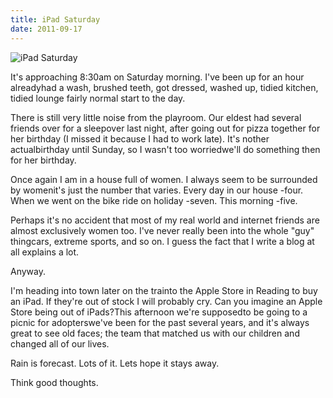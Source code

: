 ```yaml
---
title: iPad Saturday
date: 2011-09-17
---
```


![iPad Saturday](https://source.unsplash.com/npxXWgQ33ZQ/1600x900)

It's approaching 8:30am on Saturday morning. I've been up for an hour alreadyhad a wash, brushed teeth, got dressed, washed up, tidied kitchen, tidied lounge fairly normal start to the day.

There is still very little noise from the playroom. Our eldest had several friends over for a sleepover last night, after going out for pizza together for her birthday (I missed it because I had to work late). It's nother actualbirthday until Sunday, so I wasn't too worriedwe'll do something then for her birthday.

Once again I am in a house full of women. I always seem to be surrounded by womenit's just the number that varies. Every day in our house -four. When we went on the bike ride on holiday -seven. This morning -five.

Perhaps it's no accident that most of my real world and internet friends are almost exclusively women too. I've never really been into the whole "guy" thingcars, extreme sports, and so on. I guess the fact that I write a blog at all explains a lot.

Anyway.

I'm heading into town later on the trainto the Apple Store in Reading to buy an iPad. If they're out of stock I will probably cry. Can you imagine an Apple Store being out of iPads?This afternoon we're supposedto be going to a picnic for adopterswe've been for the past several years, and it's always great to see old faces; the team that matched us with our children and changed all of our lives.

Rain is forecast. Lots of it. Lets hope it stays away.

Think good thoughts.